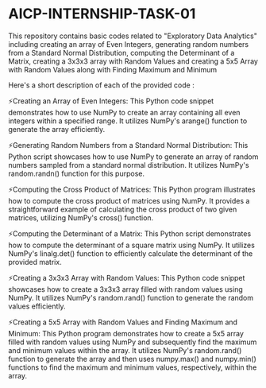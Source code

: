 # AICP-INTERNSHIP-TASK-01
This repository contains basic codes related to "Exploratory Data Analytics" including creating an array of Even Integers, generating random numbers from a Standard Normal Distribution, computing the Determinant of a Matrix, creating a 3x3x3 array with Random Values and creating a 5x5 Array with Random Values along with Finding Maximum and Minimum

Here's a short description of each of the provided code :

⚡Creating an Array of Even Integers: This Python code snippet demonstrates how to use NumPy to create an array containing all even integers within a specified range. It utilizes NumPy's arange() function to generate the array efficiently.

⚡Generating Random Numbers from a Standard Normal Distribution: This Python script showcases how to use NumPy to generate an array of random numbers sampled from a standard normal distribution. It utilizes NumPy's random.randn() function for this purpose.

⚡Computing the Cross Product of Matrices: This Python program illustrates how to compute the cross product of matrices using NumPy. It provides a straightforward example of calculating the cross product of two given matrices, utilizing NumPy's cross() function.

⚡Computing the Determinant of a Matrix: This Python script demonstrates how to compute the determinant of a square matrix using NumPy. It utilizes NumPy's linalg.det() function to efficiently calculate the determinant of the provided matrix.

⚡Creating a 3x3x3 Array with Random Values: This Python code snippet showcases how to create a 3x3x3 array filled with random values using NumPy. It utilizes NumPy's random.rand() function to generate the random values efficiently.

⚡Creating a 5x5 Array with Random Values and Finding Maximum and Minimum: This Python program demonstrates how to create a 5x5 array filled with random values using NumPy and subsequently find the maximum and minimum values within the array. It utilizes NumPy's random.rand() function to generate the array and then uses numpy.max() and numpy.min() functions to find the maximum and minimum values, respectively, within the array.

